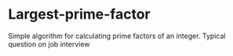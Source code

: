 # Largest-prime-factor
Simple algorithm for calculating prime factors of an integer.
Typical question on job interview
